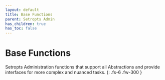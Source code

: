 ```yaml
---
layout: default
title: Base Functions
parent: Setropts Admin
has_children: true
has_toc: false
---
```


# Base Functions

Setropts Administration functions that support all Abstractions and provide interfaces for more complex and nuanced tasks.
{: .fs-6 .fw-300 }